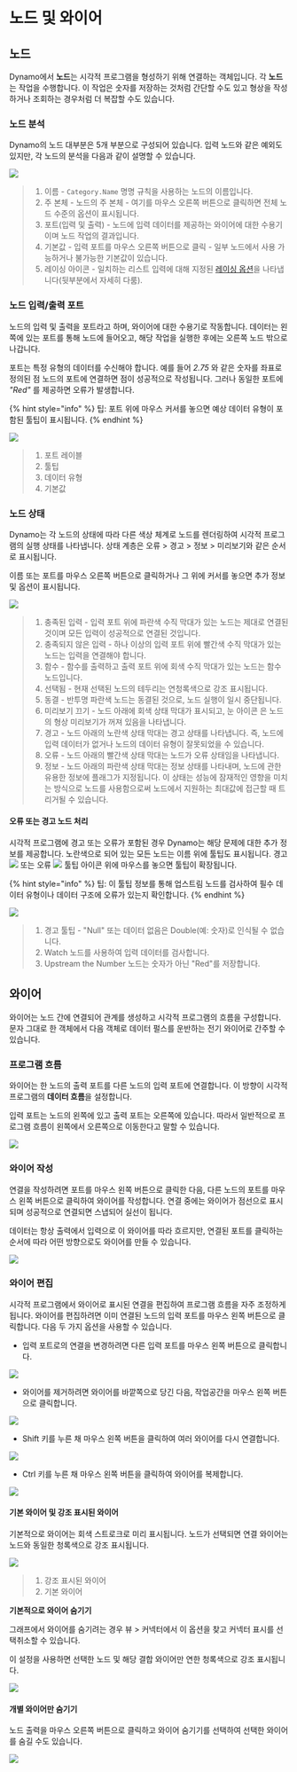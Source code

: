 # 노드 및 와이어

## 노드

Dynamo에서 **노드**는 시각적 프로그램을 형성하기 위해 연결하는 객체입니다. 각 **노드**는 작업을 수행합니다. 이 작업은 숫자를 저장하는 것처럼 간단할 수도 있고 형상을 작성하거나 조회하는 경우처럼 더 복잡할 수도 있습니다.

### 노드 분석

Dynamo의 노드 대부분은 5개 부분으로 구성되어 있습니다. 입력 노드와 같은 예외도 있지만, 각 노드의 분석을 다음과 같이 설명할 수 있습니다.

![](images/nodesandwires-nodesanatomy.jpg)

> 1. 이름 - `Category.Name` 명명 규칙을 사용하는 노드의 이름입니다.
> 2. 주 본체 - 노드의 주 본체 - 여기를 마우스 오른쪽 버튼으로 클릭하면 전체 노드 수준의 옵션이 표시됩니다.
> 3. 포트(입력 및 출력) - 노드에 입력 데이터를 제공하는 와이어에 대한 수용기이며 노드 작업의 결과입니다.
> 4. 기본값 - 입력 포트를 마우스 오른쪽 버튼으로 클릭 - 일부 노드에서 사용 가능하거나 불가능한 기본값이 있습니다.
> 5. 레이싱 아이콘 - 일치하는 리스트 입력에 대해 지정된 [레이싱 옵션](../5\_essential\_nodes\_and\_concepts/5-4\_designing-with-lists/1-whats-a-list.md#lacing)을 나타냅니다(뒷부분에서 자세히 다룸).

### 노드 입력/출력 포트

노드의 입력 및 출력을 포트라고 하며, 와이어에 대한 수용기로 작동합니다. 데이터는 왼쪽에 있는 포트를 통해 노드에 들어오고, 해당 작업을 실행한 후에는 오른쪽 노드 밖으로 나갑니다.

포트는 특정 유형의 데이터를 수신해야 합니다. 예를 들어 _2.75_ 와 같은 숫자를 좌표로 정의된 점 노드의 포트에 연결하면 점이 성공적으로 작성됩니다. 그러나 동일한 포트에 _"Red"_ 를 제공하면 오류가 발생합니다.

{% hint style="info" %} 팁: 포트 위에 마우스 커서를 놓으면 예상 데이터 유형이 포함된 툴팁이 표시됩니다. {% endhint %}

![](images/nodesandwires-nodesinputandtooltip.jpg)

> 1. 포트 레이블
> 2. 툴팁
> 3. 데이터 유형
> 4. 기본값

### 노드 상태

Dynamo는 각 노드의 상태에 따라 다른 색상 체계로 노드를 렌더링하여 시각적 프로그램의 실행 상태를 나타냅니다. 상태 계층은 오류 > 경고 > 정보 > 미리보기와 같은 순서로 표시됩니다.

이름 또는 포트를 마우스 오른쪽 버튼으로 클릭하거나 그 위에 커서를 놓으면 추가 정보 및 옵션이 표시됩니다.

![](../.gitbook/assets/nodesandwires-nodestates.png)

> 1. 충족된 입력 - 입력 포트 위에 파란색 수직 막대가 있는 노드는 제대로 연결된 것이며 모든 입력이 성공적으로 연결된 것입니다.
> 2. 충족되지 않은 입력 - 하나 이상의 입력 포트 위에 빨간색 수직 막대가 있는 노드는 입력을 연결해야 합니다.
> 3. 함수 - 함수를 출력하고 출력 포트 위에 회색 수직 막대가 있는 노드는 함수 노드입니다.
> 4. 선택됨 - 현재 선택된 노드의 테두리는 연청록색으로 강조 표시됩니다.
> 5. 동결 - 반투명 파란색 노드는 동결된 것으로, 노드 실행이 일시 중단됩니다.
> 6. 미리보기 끄기 - 노드 아래에 회색 상태 막대가 표시되고, 눈 아이콘 <img src="images/nodesandwires-previewoff.jpg" alt="" data-size="line">은 노드의 형상 미리보기가 꺼져 있음을 나타냅니다.
> 7. 경고 - 노드 아래의 노란색 상태 막대는 경고 상태를 나타냅니다. 즉, 노드에 입력 데이터가 없거나 노드의 데이터 유형이 잘못되었을 수 있습니다.
> 8. 오류 - 노드 아래의 빨간색 상태 막대는 노드가 오류 상태임을 나타냅니다.
> 9. 정보 - 노드 아래의 파란색 상태 막대는 정보 상태를 나타내며, 노드에 관한 유용한 정보에 플래그가 지정됩니다. 이 상태는 성능에 잠재적인 영향을 미치는 방식으로 노드를 사용함으로써 노드에서 지원하는 최대값에 접근할 때 트리거될 수 있습니다.

#### 오류 또는 경고 노드 처리

시각적 프로그램에 경고 또는 오류가 포함된 경우 Dynamo는 해당 문제에 대한 추가 정보를 제공합니다. 노란색으로 되어 있는 모든 노드는 이름 위에 툴팁도 표시됩니다. 경고 ![](images/nodesandwires-nodewarningicon.png) 또는 오류 ![](images/nodesandwires-nodeerroricon.png) 툴팁 아이콘 위에 마우스를 놓으면 툴팁이 확장됩니다.

{% hint style="info" %} 팁: 이 툴팁 정보를 통해 업스트림 노드를 검사하여 필수 데이터 유형이나 데이터 구조에 오류가 있는지 확인합니다. {% endhint %}

![](images/nodesandwires-nodeswithwarningtooltip.jpg)

> 1. 경고 툴팁 - "Null" 또는 데이터 없음은 Double(예: 숫자)로 인식될 수 없습니다.
> 2. Watch 노드를 사용하여 입력 데이터를 검사합니다.
> 3. Upstream the Number 노드는 숫자가 아닌 "Red"를 저장합니다.

## 와이어

와이어는 노드 간에 연결되어 관계를 생성하고 시각적 프로그램의 흐름을 구성합니다. 문자 그대로 한 객체에서 다음 객체로 데이터 펄스를 운반하는 전기 와이어로 간주할 수 있습니다.

### 프로그램 흐름 <a href="#program-flow" id="program-flow"></a>

와이어는 한 노드의 출력 포트를 다른 노드의 입력 포트에 연결합니다. 이 방향이 시각적 프로그램의 **데이터 흐름**을 설정합니다.

입력 포트는 노드의 왼쪽에 있고 출력 포트는 오른쪽에 있습니다. 따라서 일반적으로 프로그램 흐름이 왼쪽에서 오른쪽으로 이동한다고 말할 수 있습니다.

![](images/nodesandwires-flowofdata.jpg)

### 와이어 작성 <a href="#creating-wires" id="creating-wires"></a>

연결을 작성하려면 포트를 마우스 왼쪽 버튼으로 클릭한 다음, 다른 노드의 포트를 마우스 왼쪽 버튼으로 클릭하여 와이어를 작성합니다. 연결 중에는 와이어가 점선으로 표시되며 성공적으로 연결되면 스냅되어 실선이 됩니다.

데이터는 항상 출력에서 입력으로 이 와이어를 따라 흐르지만, 연결된 포트를 클릭하는 순서에 따라 어떤 방향으로도 와이어를 만들 수 있습니다.

![](images/nodesandwires-creatingawire.gif)

### 와이어 편집 <a href="#editing-wires" id="editing-wires"></a>

시각적 프로그램에서 와이어로 표시된 연결을 편집하여 프로그램 흐름을 자주 조정하게 됩니다. 와이어를 편집하려면 이미 연결된 노드의 입력 포트를 마우스 왼쪽 버튼으로 클릭합니다. 다음 두 가지 옵션을 사용할 수 있습니다.

* 입력 포트로의 연결을 변경하려면 다른 입력 포트를 마우스 왼쪽 버튼으로 클릭합니다.

![](images/nodesandwires-editwirechangeport(2).gif)

* 와이어를 제거하려면 와이어를 바깥쪽으로 당긴 다음, 작업공간을 마우스 왼쪽 버튼으로 클릭합니다.

![](images/nodesandwires-editwiresremove.gif)

* Shift 키를 누른 채 마우스 왼쪽 버튼을 클릭하여 여러 와이어를 다시 연결합니다.

![](images/nodesandwires-editmultiports.gif)

* Ctrl 키를 누른 채 마우스 왼쪽 버튼을 클릭하여 와이어를 복제합니다.

![](images/nodesandwires-duplicatewire.gif)

#### 기본 와이어 및 강조 표시된 와이어 <a href="#wire-previews" id="wire-previews"></a>

기본적으로 와이어는 회색 스트로크로 미리 표시됩니다. 노드가 선택되면 연결 와이어는 노드와 동일한 청록색으로 강조 표시됩니다.

![](images/nodesandwires-defaultvshighlightedwires.jpg)

> 1. 강조 표시된 와이어
> 2. 기본 와이어

**기본적으로 와이어 숨기기**

그래프에서 와이어를 숨기려는 경우 뷰 > 커넥터에서 이 옵션을 찾고 커넥터 표시를 선택취소할 수 있습니다.

이 설정을 사용하면 선택한 노드 및 해당 결합 와이어만 연한 청록색으로 강조 표시됩니다.

![](images/nodesandwires-hidewiressetting(1).gif)

#### 개별 와이어만 숨기기

노드 출력을 마우스 오른쪽 버튼으로 클릭하고 와이어 숨기기를 선택하여 선택한 와이어를 숨길 수도 있습니다.

![](images/nodesandwires-hideselectedwire.gif)
